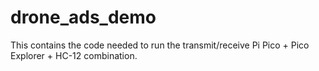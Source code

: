 # drone_ads_demo
This contains the code needed to run the transmit/receive Pi Pico + Pico Explorer + HC-12 combination.

